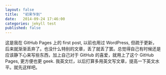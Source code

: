```yaml
---
layout: false
title:  "初来乍到"
date:   2014-09-24 17:46:00
categories: jekyll test
published: false
---
```


这是我在 GitHub Pages 上的 first post, 以前也用过 WordPress, 但疏于更新，后来就渐渐丢弃了。也没什么特别的文章，丢了就丢了罢。总觉得自己有时候还是应该静下心来写些东西，加上自己对于 GitHub 的喜爱，就用上了这个 GitHub Pages, 更方便也更 geek. 我英文烂，以后打算多用英文写文章，提高一下英文水平。就先这样吧。

